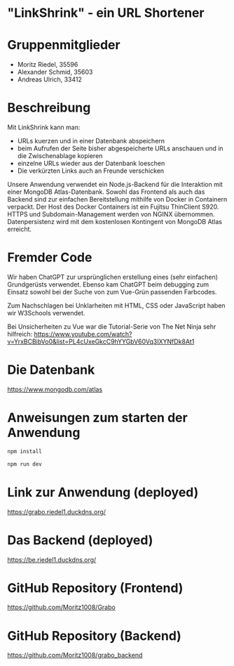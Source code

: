# "LinkShrink" - ein URL Shortener


# Gruppenmitglieder
- Moritz Riedel, 35596
- Alexander Schmid, 35603
- Andreas Ulrich, 33412

# Beschreibung
Mit LinkShrink kann man:
- URLs kuerzen und in einer Datenbank abspeichern
- beim Aufrufen der Seite bisher abgespeicherte URLs anschauen und in die Zwischenablage kopieren
- einzelne URLs wieder aus der Datenbank loeschen
- Die verkürzten Links auch an Freunde verschicken

Unsere Anwendung verwendet ein Node.js-Backend für die Interaktion mit einer MongoDB Atlas-Datenbank. Sowohl das Frontend als auch das Backend sind zur einfachen Bereitstellung mithilfe von Docker in Containern verpackt. Der Host des Docker Containers ist ein Fujitsu ThinClient S920. HTTPS und Subdomain-Management werden von NGINX übernommen. Datenpersistenz wird mit dem kostenlosen Kontingent von MongoDB Atlas erreicht.


# Fremder Code
Wir haben ChatGPT zur ursprünglichen erstellung eines (sehr einfachen) Grundgerüsts verwendet. 
Ebenso kam ChatGPT beim debugging zum Einsatz sowohl bei der Suche von zum Vue-Grün passenden Farbcodes.

Zum Nachschlagen bei Unklarheiten mit HTML, CSS oder JavaScript haben wir W3Schools verwendet.

Bei Unsicherheiten zu Vue war die Tutorial-Serie von The Net Ninja sehr hilfreich: 
https://www.youtube.com/watch?v=YrxBCBibVo0&list=PL4cUxeGkcC9hYYGbV60Vq3IXYNfDk8At1

# Die Datenbank
https://www.mongodb.com/atlas


# Anweisungen zum starten der Anwendung
```sh
npm install
```
```sh
npm run dev
```

# Link zur Anwendung (deployed)
https://grabo.riedel1.duckdns.org/

# Das Backend (deployed)
https://be.riedel1.duckdns.org/

# GitHub Repository (Frontend)
https://github.com/Moritz1008/Grabo

# GitHub Repository (Backend)
https://github.com/Moritz1008/grabo_backend
